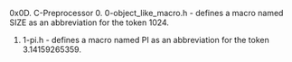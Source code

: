 0x0D. C-Preprocessor
0. 0-object_like_macro.h - defines a macro named SIZE as an abbreviation for the token 1024.

1. 1-pi.h - defines a macro named PI as an abbreviation for the token 3.14159265359.